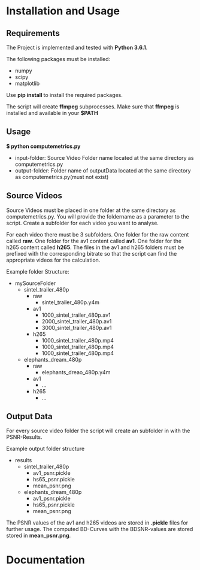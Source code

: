 # Installation and Usage

## Requirements
The Project is implemented and tested with **Python 3.6.1**. 

The following packages must be installed:

  * numpy
  * scipy
  * matplotlib
  
Use **pip install <package-name>** to install the required packages.

The script will create **ffmpeg** subprocesses. Make sure that **ffmpeg** is installed and available in your **$PATH**

## Usage
**$ python computemetrics.py <input-folder> <output-folder>**

  * input-folder: Source Video Folder name located at the same directory as computemetrics.py
  * output-folder: Folder name of outputData located at the same directory as computemetrics.py(must not exist)
## Source Videos

Source Videos must be placed in one folder at the same directory as computemetrics.py. You will provide the foldername 
as a parameter to the script. Create a subfolder for each video you want to analyse. 
    
For each video there must be 3 subfolders. One folder for the raw content called **raw**. One folder for 
the av1 content called **av1**. One folder for the h265 content called **h265**. The files in the av1 and h265
folders must be prefixed with the corresponding bitrate so that the script can find the appropriate videos for 
the calculation.

Example folder Structure:
  * mySourceFolder
    * sintel_trailer_480p
      * raw
        * sintel_trailer_480p.y4m
      * av1
        * 1000_sintel_trailer_480p.av1 
        * 2000_sintel_trailer_480p.av1 
        * 3000_sintel_trailer_480p.av1 
      * h265
        * 1000_sintel_trailer_480p.mp4
        * 1000_sintel_trailer_480p.mp4
        * 1000_sintel_trailer_480p.mp4
    * elephants_dream_480p
      * raw
        * elephants_dreao_480p.y4m
      * av1
        * ...
      * h265
        * ...

## Output Data
For every source video folder the script will create an subfolder in **<output-folder>** with the PSNR-Results.

Example output folder structure

* results
    * sintel_trailer_480p
      * av1_psnr.pickle
      * hs65_psnr.pickle
      * mean_psnr.png
    * elephants_dream_480p
      * av1_psnr.pickle
      * hs65_psnr.pickle
      * mean_psnr.png
      
The PSNR values of the av1 and h265 videos are stored in **.pickle** files for further usage. The computed BD-Curves with
 the BDSNR-values are stored stored in **mean_psnr.png**.
 
# Documentation


